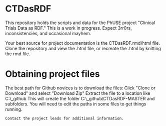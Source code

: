 # CTDasRDF
This repository holds the scripts and data for the PhUSE project "Clinical Trials Data as RDF." This is a work in progress. Expect 3rr0rs, inconsistencies, and occasional mayhem. 

Your best source for project documentation is the CTDasRDF.rmd/html file. Clone the repository and view the .html file, or recreate the .html by knitting the rmd file.

# Obtaining project files
The best path for Github novices is to download the files: 
Click "Clone or Download" and select "Download Zip"
Extract the file to a location like  C:\\_github
This will create the folder C:\\_github\\CTDasRDF-MASTER and subfolders. You will need to edit the paths in some files to get things running. 

```
Contact the project leads for additional information. 